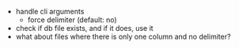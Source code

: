 
- handle cli arguments
  - force delimiter (default: no)
- check if db file exists, and if it does, use it
- what about files where there is only one column and no delimiter?

